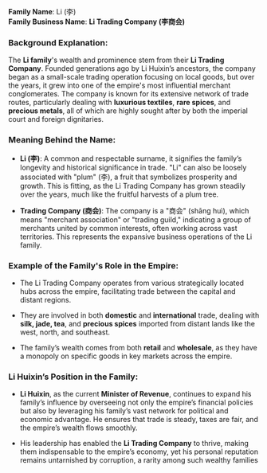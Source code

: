 **Family Name**: Li (李)  
**Family Business Name**: **Li Trading Company (李商会)**

### Background Explanation:

The **Li family**'s wealth and prominence stem from their **Li Trading Company**. Founded generations ago by Li Huixin’s ancestors, the company began as a small-scale trading operation focusing on local goods, but over the years, it grew into one of the empire's most influential merchant conglomerates. The company is known for its extensive network of trade routes, particularly dealing with **luxurious textiles**, **rare spices**, and **precious metals**, all of which are highly sought after by both the imperial court and foreign dignitaries.

### Meaning Behind the Name:

- **Li (李)**: A common and respectable surname, it signifies the family’s longevity and historical significance in trade. "Li" can also be loosely associated with "plum" (李), a fruit that symbolizes prosperity and growth. This is fitting, as the Li Trading Company has grown steadily over the years, much like the fruitful harvests of a plum tree.
    
- **Trading Company (商会)**: The company is a "商会" (shāng huì), which means "merchant association" or "trading guild," indicating a group of merchants united by common interests, often working across vast territories. This represents the expansive business operations of the Li family.
    

### Example of the Family's Role in the Empire:

- The Li Trading Company operates from various strategically located hubs across the empire, facilitating trade between the capital and distant regions.
    
- They are involved in both **domestic** and **international** trade, dealing with **silk, jade, tea**, and **precious spices** imported from distant lands like the west, north, and southeast.
    
- The family’s wealth comes from both **retail** and **wholesale**, as they have a monopoly on specific goods in key markets across the empire.
    

### Li Huixin’s Position in the Family:

- **Li Huixin**, as the current **Minister of Revenue**, continues to expand his family’s influence by overseeing not only the empire’s financial policies but also by leveraging his family’s vast network for political and economic advantage. He ensures that trade is steady, taxes are fair, and the empire’s wealth flows smoothly.
    
- His leadership has enabled the **Li Trading Company** to thrive, making them indispensable to the empire’s economy, yet his personal reputation remains untarnished by corruption, a rarity among such wealthy families